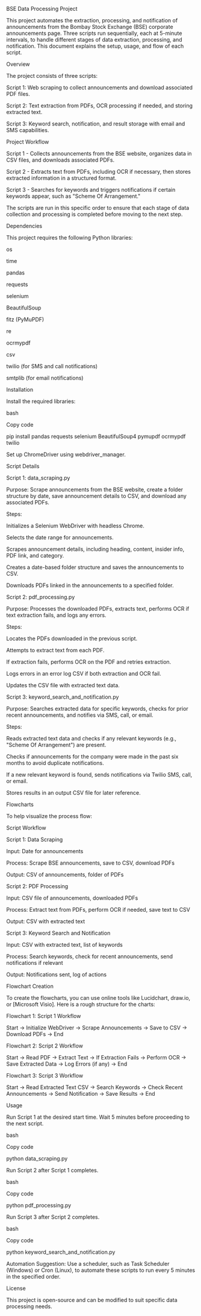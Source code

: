 BSE Data Processing Project

This project automates the extraction, processing, and notification of announcements from the Bombay Stock Exchange (BSE) corporate announcements page. Three scripts run sequentially, each at 5-minute intervals, to handle different stages of data extraction, processing, and notification. This document explains the setup, usage, and flow of each script.

Overview

The project consists of three scripts:

Script 1: Web scraping to collect announcements and download associated PDF files.

Script 2: Text extraction from PDFs, OCR processing if needed, and storing extracted text.

Script 3: Keyword search, notification, and result storage with email and SMS capabilities.

Project Workflow

Script 1 - Collects announcements from the BSE website, organizes data in CSV files, and downloads associated PDFs.

Script 2 - Extracts text from PDFs, including OCR if necessary, then stores extracted information in a structured format.

Script 3 - Searches for keywords and triggers notifications if certain keywords appear, such as "Scheme Of Arrangement."

The scripts are run in this specific order to ensure that each stage of data collection and processing is completed before moving to the next step.

Dependencies

This project requires the following Python libraries:

os

time

pandas

requests

selenium

BeautifulSoup

fitz (PyMuPDF)

re

ocrmypdf

csv

twilio (for SMS and call notifications)

smtplib (for email notifications)

Installation

Install the required libraries:

bash

Copy code

pip install pandas requests selenium BeautifulSoup4 pymupdf ocrmypdf twilio

Set up ChromeDriver using webdriver\_manager.

Script Details

Script 1: data\_scraping.py

Purpose: Scrape announcements from the BSE website, create a folder structure by date, save announcement details to CSV, and download any associated PDFs.

Steps:

Initializes a Selenium WebDriver with headless Chrome.

Selects the date range for announcements.

Scrapes announcement details, including heading, content, insider info, PDF link, and category.

Creates a date-based folder structure and saves the announcements to CSV.

Downloads PDFs linked in the announcements to a specified folder.

Script 2: pdf\_processing.py

Purpose: Processes the downloaded PDFs, extracts text, performs OCR if text extraction fails, and logs any errors.

Steps:

Locates the PDFs downloaded in the previous script.

Attempts to extract text from each PDF.

If extraction fails, performs OCR on the PDF and retries extraction.

Logs errors in an error log CSV if both extraction and OCR fail.

Updates the CSV file with extracted text data.

Script 3: keyword\_search\_and\_notification.py

Purpose: Searches extracted data for specific keywords, checks for prior recent announcements, and notifies via SMS, call, or email.

Steps:

Reads extracted text data and checks if any relevant keywords (e.g., "Scheme Of Arrangement") are present.

Checks if announcements for the company were made in the past six months to avoid duplicate notifications.

If a new relevant keyword is found, sends notifications via Twilio SMS, call, or email.

Stores results in an output CSV file for later reference.

Flowcharts

To help visualize the process flow:

Script Workflow

Script 1: Data Scraping

Input: Date for announcements

Process: Scrape BSE announcements, save to CSV, download PDFs

Output: CSV of announcements, folder of PDFs

Script 2: PDF Processing

Input: CSV file of announcements, downloaded PDFs

Process: Extract text from PDFs, perform OCR if needed, save text to CSV

Output: CSV with extracted text

Script 3: Keyword Search and Notification

Input: CSV with extracted text, list of keywords

Process: Search keywords, check for recent announcements, send notifications if relevant

Output: Notifications sent, log of actions

Flowchart Creation

To create the flowcharts, you can use online tools like Lucidchart, draw.io, or \[Microsoft Visio\]. Here is a rough structure for the charts:

Flowchart 1: Script 1 Workflow

Start → Initialize WebDriver → Scrape Announcements → Save to CSV → Download PDFs → End

Flowchart 2: Script 2 Workflow

Start → Read PDF → Extract Text → If Extraction Fails → Perform OCR → Save Extracted Data → Log Errors (if any) → End

Flowchart 3: Script 3 Workflow

Start → Read Extracted Text CSV → Search Keywords → Check Recent Announcements → Send Notification → Save Results → End

Usage

Run Script 1 at the desired start time. Wait 5 minutes before proceeding to the next script.

bash

Copy code

python data\_scraping.py

Run Script 2 after Script 1 completes.

bash

Copy code

python pdf\_processing.py

Run Script 3 after Script 2 completes.

bash

Copy code

python keyword\_search\_and\_notification.py

Automation Suggestion: Use a scheduler, such as Task Scheduler (Windows) or Cron (Linux), to automate these scripts to run every 5 minutes in the specified order.

License

This project is open-source and can be modified to suit specific data processing needs.
